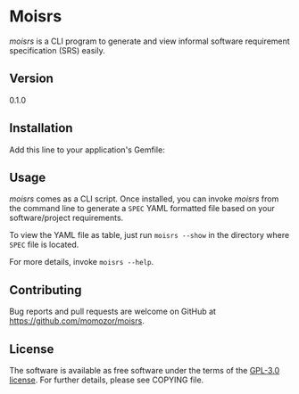 # Moisrs

*moisrs* is a CLI program to generate and view informal software requirement
specification (SRS) easily.

## Version

0.1.0

## Installation

Add this line to your application's Gemfile:

## Usage

*moisrs* comes as a CLI script.
Once installed, you can invoke *moisrs* from the command line to generate a `SPEC`
YAML formatted file based on your software/project requirements.

To view the YAML file as table, just run `moisrs --show` in the directory
where `SPEC` file is located.

For more details, invoke `moisrs --help`.

## Contributing

Bug reports and pull requests are welcome on GitHub at https://github.com/momozor/moisrs.


## License

The software is available as free software under the terms of the [GPL-3.0 license](https://www.gnu.org/licenses/gpl-3.0.en.html).
For further details, please see COPYING file.


